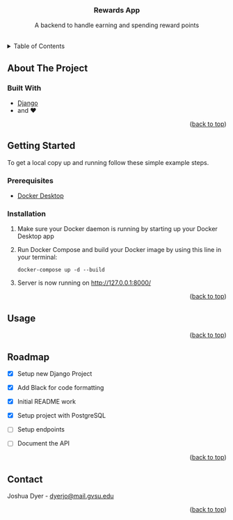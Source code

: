<div id="top"></div>


<br />
<div align="center">
  <h3 align="center">Rewards App</h3>

  <p align="center">
    A backend to handle earning and spending reward points
    <br />
    <br />
  </p>
</div>



<!-- TABLE OF CONTENTS -->
<details>
  <summary>Table of Contents</summary>
  <ol>
    <li>
      <a href="#about-the-project">About The Project</a>
      <ul>
        <li><a href="#built-with">Built With</a></li>
      </ul>
    </li>
    <li>
      <a href="#getting-started">Getting Started</a>
      <ul>
        <li><a href="#prerequisites">Prerequisites</a></li>
        <li><a href="#installation">Installation</a></li>
      </ul>
    </li>
    <li><a href="#usage">Usage</a></li>
    <li><a href="#roadmap">Roadmap</a></li>
    <li><a href="#contact">Contact</a></li>
  </ol>
</details>



<!-- ABOUT THE PROJECT -->
## About The Project


### Built With

* [Django](https://www.djangoproject.com/)
* and :heart:

<p align="right">(<a href="#top">back to top</a>)</p>



<!-- GETTING STARTED -->
## Getting Started

To get a local copy up and running follow these simple example steps.

### Prerequisites

* [Docker Desktop](https://www.docker.com/products/docker-desktop/)


### Installation

1. Make sure your Docker daemon is running by starting up your Docker Desktop app

2. Run Docker Compose and build your Docker image by using this line in your terminal:

    ```shell
    docker-compose up -d --build
    ```
2. Server is now running on http://127.0.0.1:8000/


<p align="right">(<a href="#top">back to top</a>)</p>


<!-- USAGE EXAMPLES -->
## Usage

<!-- TODO -->


<p align="right">(<a href="#top">back to top</a>)</p>


<!-- ROADMAP -->
## Roadmap

- [x] Setup new Django Project
- [x] Add Black for code formatting
- [x] Initial README work
- [x] Setup project with PostgreSQL
- [ ] Setup endpoints
- [ ] Document the API


<p align="right">(<a href="#top">back to top</a>)</p>

<!-- CONTACT -->
## Contact

Joshua Dyer - dyerjo@mail.gvsu.edu


<p align="right">(<a href="#top">back to top</a>)</p>

